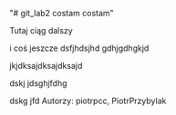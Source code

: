 "# git_lab2 costam costam" 

Tutaj ciąg dalszy 


i coś jeszcze
dsfjhdsjhd gdhjgdhgkjd

jkjdksajdksajdksajd

dskj jdsghjfdhg 

dskg jfd
Autorzy: piotrpcc, PiotrPrzybylak

